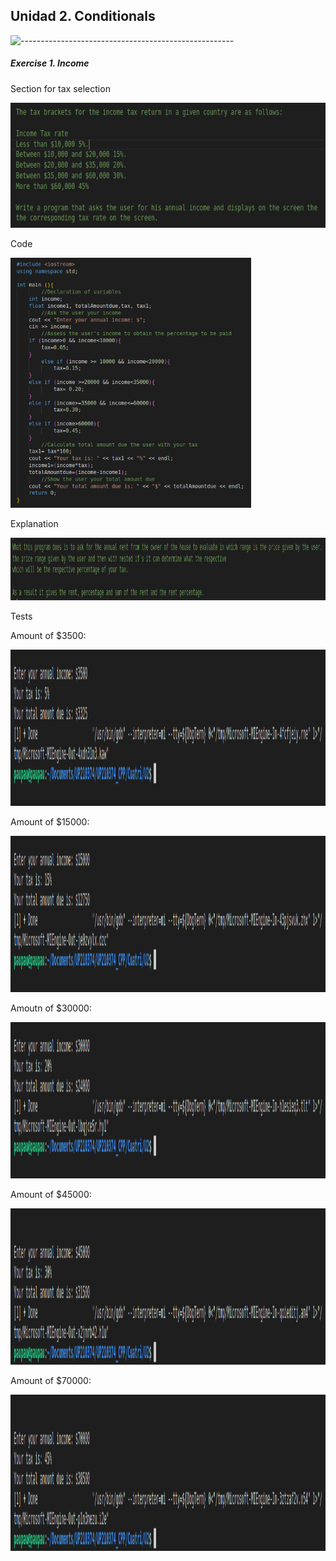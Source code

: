 ## Unidad 2. Conditionals

![-----------------------------------------------------](https://raw.githubusercontent.com/andreasbm/readme/master/assets/lines/rainbow.png)

##### Exercise 1. Income

Section for tax selection

<img alt="c++" height="200" src="/imagenes/Screenshot from 2022-09-24 23-10-47.png"/>

Code

<img alt="c++" height="400" src="/imagenes/code.png"/>

Explanation

<img alt="c++" height="100" src="/imagenes/Screenshot from 2022-09-24 23-20-52.png"/>

Tests 

Amount of $3500:

<img alt="c++" height="250" src="/imagenes/prueba1.png"/>

Amount of $15000:

<img alt="c++" height="250" src="/imagenes/prueba2.png"/>

Amoutn of $30000:

<img alt="c++" height="250" src="/imagenes/prueba3.png"/>

Amount of $45000:

<img alt="c++" height="250" src="/imagenes/prueba4.png"/>

Amount of $70000:

<img alt="c++" height="250" src="/imagenes/prueba5.png"/>

